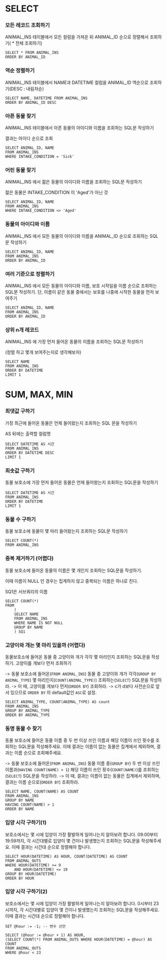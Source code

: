# SELECT

### 모든 레코드 조회하기

ANIMAL_INS 테이블에서 모든 컬럼을 가져온 뒤 ANIMAL_ID 순으로 정렬해서 조회하기( * 전체 조회하기)

```
SELECT * FROM ANIMAL_INS
ORDER BY ANIMAL_ID
```



### 역순 정렬하기

ANIMAL_INS 테이블에서 NAME과 DATETIME 컬럼을 ANIMAL_ID 역순으로 조회하기(DESC : 내림차순)

```
SELECT NAME, DATETIME FROM ANIMAL_INS
ORDER BY ANIMAL_ID DESC
```



### 아픈 동물 찾기

ANIMAL_INS 테이블에서 아픈 동물의 아이디와 이름을 조회하는 SQL문 작성하기

결과는 아이디 순으로 조회

```
SELECT ANIMAL_ID, NAME
FROM ANIMAL_INS
WHERE INTAKE_CONDITION = 'Sick'
```



### 어린 동물 찾기

ANIMAL_INS 에서 젊은 동물의 아이디와 이름을 조회하는 SQL문 작성하기

젊은 동물은 INTAKE_CONDITION 이 'Aged'가 아닌 것

```
SELECT ANIMAL_ID, NAME
FROM ANIMAL_INS
WHERE INTAKE_CONDITION <> 'Aged'
```



### 동물의 아이디와 이름

ANIMAL_INS 에서 모든 동물의 아이디와 이름을 ANIMAL_ID 순으로 조회하는 SQL문 작성하기

```
SELECT ANIMAL_ID, NAME
FROM ANIMAL_INS
ORDER BY ANIMAL_ID
```



### 여러 기준으로 정렬하기

ANIMAL_INS 에서 모든 동물의 아이디와 이름, 보호 시작일을 이름 순으로 조회하는 SQL문 작성하기. 단, 이름이 같은 동물 중에서는 보호를 나중에 시작한 동물을 먼저 보여주기

```
SELECT ANIMAL_ID, NAME
FROM ANIMAL_INS
ORDER BY ANIMAL_ID
```



### 상위 n개 레코드

ANIMAL_INS 에 가장 먼저 들어온 동물의 이름을 조회하는 SQL문 작성하기

(정렬 하고 몇개 보여주는지로 생각해보자)

```
SELECT NAME
FROM ANIMAL_INS
ORDER BY DATETIME
LIMIT 1
```



# SUM, MAX, MIN



### 최댓값 구하기

가장 최근에 들어온 동물은 언제 들어왔는지 조회하는 SQL 문을 작성하기

AS 뒤에는 출력할 컬럼명

```
SELECT DATETIME AS 시간
FROM ANIMAL_INS
ORDER BY DATETIME DESC
LIMIT 1
```



### 최솟값 구하기

동물 보호소에 가장 먼저 들어온 동물은 언제 들어왔는지 조회하는 SQL문을 작성하기

```
SELECT DATETIME AS 시간
FROM ANIMAL_INS
ORDER BY DATETIME
LIMIT 1
```



### 동물 수 구하기

동물 보호소에 동물이 몇 마리 들어왔는지 조회하는 SQL문 작성하기

```
SELECT COUNT(*)
FROM ANIMAL_INS
```



### 중복 제거하기  (어렵다)

동물 보호소에 들어온 동물의 이름은 몇 개인지 조회하는 SQL문을 작성하기.

이때 이름이 NULL 인 경우는 집계하지 않고 중복되는 이름은 하나로 친다.

SQ1은 서브쿼리의 이름

```
SELECT COUNT(*)
FROM 
    (
    SELECT NAME
    FROM ANIMAL_INS
    WHERE NAME IS NOT NULL
    GROUP BY NAME
    ) SQ1
```



### 고양이와 개는 몇 마리 있을까 (어렵다)

동물보호소에 들어온 동물 중 고양이와 개가 각각 몇 마리인지 조회하는 SQL문을 작성하기. 고양이를 개보다 먼저 조회하기

-> 동물 보호소에 들어온(`FROM ANIMAL_INS`) 동물 중 고양이와 개가 각각(`GROUP BY ANIMAL_TYPE`) 몇 마리인지(`COUNT(ANIMAL_TYPE)`) 조회하는(`SELECT`) SQL문을 작성하라.
-> 이 때, 고양이를 개보다 먼저(`ORDER BY`) 조회하라.
-> c가 d보다 사전순으로 앞서 있으므로 `ORDER BY` 의 default값인 `ASC`로 설정.

```
SELECT ANIMAL_TYPE, COUNT(ANIMAL_TYPE) AS count
FROM ANIMAL_INS
GROUP BY ANIMAL_TYPE
ORDER BY ANIMAL_TYPE
```



### 동명 동물 수 찾기

동물 보호소에 들어온 동물 이름 중 두 번 이상 쓰인 이름과 해당 이름이 쓰인 횟수를 조회하는 SQL문을 작성해주세요. 이때 결과는 이름이 없는 동물은 집계에서 제외하며, 결과는 이름 순으로 조회해주세요.

-> 동물 보호소에 들어온(`FROM ANIMAL_INS`) 동물 이름 중(`GROUP BY`) 두 번 이상 쓰인 이름과(`HAVING COUNT(NAME) > 1`) 해당 이름이 쓰인 횟수(`COUNT(NAME)`)를 조회하는(`SELECT`) SQL문을 작성하라.
-> 이 때, 결과는 이름이 없는 동물은 집계에서 제외하며, 결과는 이름 순으로(`ORDER BY`) 조회하라.

```
SELECT NAME, COUNT(NAME) AS COUNT
FROM ANIMAL_INS
GROUP BY NAME
HAVING COUNT(NAME) > 1
ORDER BY NAME
```



### 입양 시각 구하기(1)

보호소에서는 몇 시에 입양이 가장 활발하게 일어나는지 알아보려 합니다. 09:00부터 19:59까지, 각 시간대별로 입양이 몇 건이나 발생했는지 조회하는 SQL문을 작성해주세요. 이때 결과는 시간대 순으로 정렬해야 합니다.

```
SELECT HOUR(DATETIME) AS HOUR, COUNT(DATETIME) AS COUNT
FROM ANIMAL_OUTS
WHERE HOUR(DATETIME) >= 9
    AND HOUR(DATETIME) <= 19
GROUP BY HOUR(DATETIME)
ORDER BY HOUR
```



### 입양 시각 구하기(2)

보호소에서는 몇 시에 입양이 가장 활발하게 일어나는지 알아보려 합니다. 0시부터 23시까지, 각 시간대별로 입양이 몇 건이나 발생했는지 조회하는 SQL문을 작성해주세요. 이때 결과는 시간대 순으로 정렬해야 합니다.

```
SET @hour := -1; -- 변수 선언

SELECT (@hour := @hour + 1) AS HOUR,
(SELECT COUNT(*) FROM ANIMAL_OUTS WHERE HOUR(DATETIME) = @hour) AS COUNT
FROM ANIMAL_OUTS
WHERE @hour < 23
```

